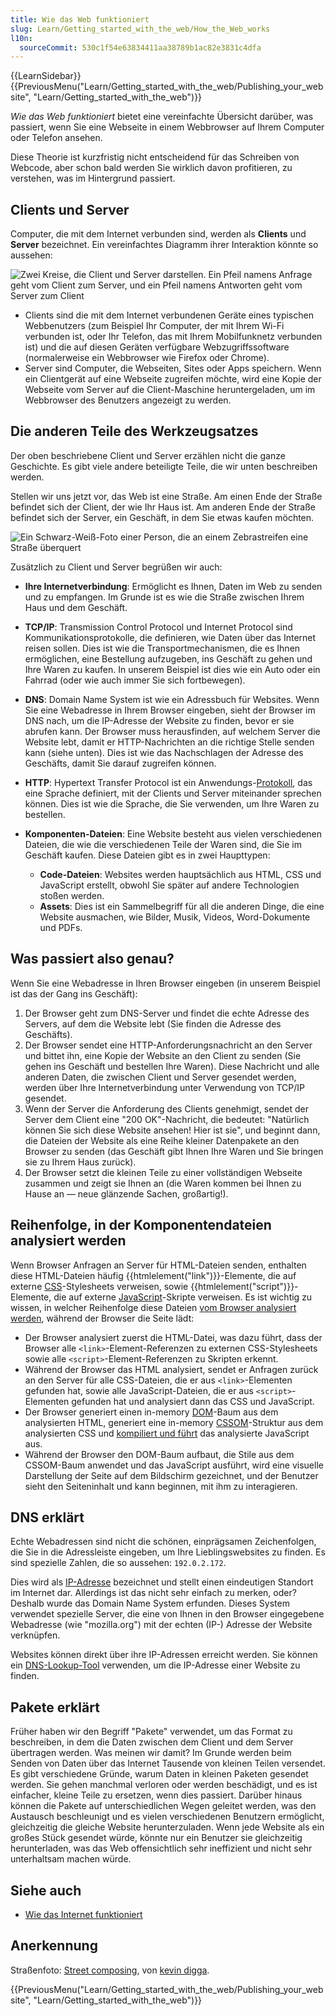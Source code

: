 ```yaml
---
title: Wie das Web funktioniert
slug: Learn/Getting_started_with_the_web/How_the_Web_works
l10n:
  sourceCommit: 530c1f54e63834411aa38789b1ac82e3831c4dfa
---
```


{{LearnSidebar}}{{PreviousMenu("Learn/Getting_started_with_the_web/Publishing_your_website", "Learn/Getting_started_with_the_web")}}

_Wie das Web funktioniert_ bietet eine vereinfachte Übersicht darüber, was passiert, wenn Sie eine Webseite in einem Webbrowser auf Ihrem Computer oder Telefon ansehen.

Diese Theorie ist kurzfristig nicht entscheidend für das Schreiben von Webcode, aber schon bald werden Sie wirklich davon profitieren, zu verstehen, was im Hintergrund passiert.

## Clients und Server

Computer, die mit dem Internet verbunden sind, werden als **Clients** und **Server** bezeichnet. Ein vereinfachtes Diagramm ihrer Interaktion könnte so aussehen:

![Zwei Kreise, die Client und Server darstellen. Ein Pfeil namens Anfrage geht vom Client zum Server, und ein Pfeil namens Antworten geht vom Server zum Client](simple-client-server.png)

- Clients sind die mit dem Internet verbundenen Geräte eines typischen Webbenutzers (zum Beispiel Ihr Computer, der mit Ihrem Wi-Fi verbunden ist, oder Ihr Telefon, das mit Ihrem Mobilfunknetz verbunden ist) und die auf diesen Geräten verfügbare Webzugriffssoftware (normalerweise ein Webbrowser wie Firefox oder Chrome).
- Server sind Computer, die Webseiten, Sites oder Apps speichern. Wenn ein Clientgerät auf eine Webseite zugreifen möchte, wird eine Kopie der Webseite vom Server auf die Client-Maschine heruntergeladen, um im Webbrowser des Benutzers angezeigt zu werden.

## Die anderen Teile des Werkzeugsatzes

Der oben beschriebene Client und Server erzählen nicht die ganze Geschichte. Es gibt viele andere beteiligte Teile, die wir unten beschreiben werden.

Stellen wir uns jetzt vor, das Web ist eine Straße. Am einen Ende der Straße befindet sich der Client, der wie Ihr Haus ist. Am anderen Ende der Straße befindet sich der Server, ein Geschäft, in dem Sie etwas kaufen möchten.

![Ein Schwarz-Weiß-Foto einer Person, die an einem Zebrastreifen eine Straße überquert](road.jpg)

Zusätzlich zu Client und Server begrüßen wir auch:

- **Ihre Internetverbindung**: Ermöglicht es Ihnen, Daten im Web zu senden und zu empfangen. Im Grunde ist es wie die Straße zwischen Ihrem Haus und dem Geschäft.
- **TCP/IP**: Transmission Control Protocol und Internet Protocol sind Kommunikationsprotokolle, die definieren, wie Daten über das Internet reisen sollen. Dies ist wie die Transportmechanismen, die es Ihnen ermöglichen, eine Bestellung aufzugeben, ins Geschäft zu gehen und Ihre Waren zu kaufen. In unserem Beispiel ist dies wie ein Auto oder ein Fahrrad (oder wie auch immer Sie sich fortbewegen).
- **DNS**: Domain Name System ist wie ein Adressbuch für Websites. Wenn Sie eine Webadresse in Ihrem Browser eingeben, sieht der Browser im DNS nach, um die IP-Adresse der Website zu finden, bevor er sie abrufen kann. Der Browser muss herausfinden, auf welchem Server die Website lebt, damit er HTTP-Nachrichten an die richtige Stelle senden kann (siehe unten). Dies ist wie das Nachschlagen der Adresse des Geschäfts, damit Sie darauf zugreifen können.
- **HTTP**: Hypertext Transfer Protocol ist ein Anwendungs-[Protokoll](/de/docs/Glossary/Protocol), das eine Sprache definiert, mit der Clients und Server miteinander sprechen können. Dies ist wie die Sprache, die Sie verwenden, um Ihre Waren zu bestellen.
- **Komponenten-Dateien**: Eine Website besteht aus vielen verschiedenen Dateien, die wie die verschiedenen Teile der Waren sind, die Sie im Geschäft kaufen. Diese Dateien gibt es in zwei Haupttypen:

  - **Code-Dateien**: Websites werden hauptsächlich aus HTML, CSS und JavaScript erstellt, obwohl Sie später auf andere Technologien stoßen werden.
  - **Assets**: Dies ist ein Sammelbegriff für all die anderen Dinge, die eine Website ausmachen, wie Bilder, Musik, Videos, Word-Dokumente und PDFs.

## Was passiert also genau?

Wenn Sie eine Webadresse in Ihren Browser eingeben (in unserem Beispiel ist das der Gang ins Geschäft):

1. Der Browser geht zum DNS-Server und findet die echte Adresse des Servers, auf dem die Website lebt (Sie finden die Adresse des Geschäfts).
2. Der Browser sendet eine HTTP-Anforderungsnachricht an den Server und bittet ihn, eine Kopie der Website an den Client zu senden (Sie gehen ins Geschäft und bestellen Ihre Waren). Diese Nachricht und alle anderen Daten, die zwischen Client und Server gesendet werden, werden über Ihre Internetverbindung unter Verwendung von TCP/IP gesendet.
3. Wenn der Server die Anforderung des Clients genehmigt, sendet der Server dem Client eine "200 OK"-Nachricht, die bedeutet: "Natürlich können Sie sich diese Website ansehen! Hier ist sie", und beginnt dann, die Dateien der Website als eine Reihe kleiner Datenpakete an den Browser zu senden (das Geschäft gibt Ihnen Ihre Waren und Sie bringen sie zu Ihrem Haus zurück).
4. Der Browser setzt die kleinen Teile zu einer vollständigen Webseite zusammen und zeigt sie Ihnen an (die Waren kommen bei Ihnen zu Hause an — neue glänzende Sachen, großartig!).

## Reihenfolge, in der Komponentendateien analysiert werden

Wenn Browser Anfragen an Server für HTML-Dateien senden, enthalten diese HTML-Dateien häufig {{htmlelement("link")}}-Elemente, die auf externe [CSS](/de/docs/Learn/CSS)-Stylesheets verweisen, sowie {{htmlelement("script")}}-Elemente, die auf externe [JavaScript](/de/docs/Learn/JavaScript)-Skripte verweisen. Es ist wichtig zu wissen, in welcher Reihenfolge diese Dateien [vom Browser analysiert werden](/de/docs/Web/Performance/How_browsers_work#parsing), während der Browser die Seite lädt:

- Der Browser analysiert zuerst die HTML-Datei, was dazu führt, dass der Browser alle `<link>`-Element-Referenzen zu externen CSS-Stylesheets sowie alle `<script>`-Element-Referenzen zu Skripten erkennt.
- Während der Browser das HTML analysiert, sendet er Anfragen zurück an den Server für alle CSS-Dateien, die er aus `<link>`-Elementen gefunden hat, sowie alle JavaScript-Dateien, die er aus `<script>`-Elementen gefunden hat und analysiert dann das CSS und JavaScript.
- Der Browser generiert einen in-memory [DOM](/de/docs/Web/API/Document_Object_Model)-Baum aus dem analysierten HTML, generiert eine in-memory [CSSOM](/de/docs/Glossary/CSSOM)-Struktur aus dem analysierten CSS und [kompiliert und führt](/de/docs/Web/Performance/How_browsers_work#javascript_compilation) das analysierte JavaScript aus.
- Während der Browser den DOM-Baum aufbaut, die Stile aus dem CSSOM-Baum anwendet und das JavaScript ausführt, wird eine visuelle Darstellung der Seite auf dem Bildschirm gezeichnet, und der Benutzer sieht den Seiteninhalt und kann beginnen, mit ihm zu interagieren.

## DNS erklärt

Echte Webadressen sind nicht die schönen, einprägsamen Zeichenfolgen, die Sie in die Adressleiste eingeben, um Ihre Lieblingswebsites zu finden. Es sind spezielle Zahlen, die so aussehen: `192.0.2.172`.

Dies wird als [IP-Adresse](/de/docs/Glossary/IP_Address) bezeichnet und stellt einen eindeutigen Standort im Internet dar. Allerdings ist das nicht sehr einfach zu merken, oder? Deshalb wurde das Domain Name System erfunden. Dieses System verwendet spezielle Server, die eine von Ihnen in den Browser eingegebene Webadresse (wie "mozilla.org") mit der echten (IP-) Adresse der Website verknüpfen.

Websites können direkt über ihre IP-Adressen erreicht werden. Sie können ein [DNS-Lookup-Tool](https://www.nslookup.io/website-to-ip-lookup/) verwenden, um die IP-Adresse einer Website zu finden.

## Pakete erklärt

Früher haben wir den Begriff "Pakete" verwendet, um das Format zu beschreiben, in dem die Daten zwischen dem Client und dem Server übertragen werden. Was meinen wir damit? Im Grunde werden beim Senden von Daten über das Internet Tausende von kleinen Teilen versendet. Es gibt verschiedene Gründe, warum Daten in kleinen Paketen gesendet werden. Sie gehen manchmal verloren oder werden beschädigt, und es ist einfacher, kleine Teile zu ersetzen, wenn dies passiert. Darüber hinaus können die Pakete auf unterschiedlichen Wegen geleitet werden, was den Austausch beschleunigt und es vielen verschiedenen Benutzern ermöglicht, gleichzeitig die gleiche Website herunterzuladen. Wenn jede Website als ein großes Stück gesendet würde, könnte nur ein Benutzer sie gleichzeitig herunterladen, was das Web offensichtlich sehr ineffizient und nicht sehr unterhaltsam machen würde.

## Siehe auch

- [Wie das Internet funktioniert](/de/docs/Learn/Common_questions/Web_mechanics/How_does_the_Internet_work)

## Anerkennung

Straßenfoto: [Street composing](https://www.pinterest.com/pin/400538960580676851/), von [kevin digga](https://www.pinterest.com/kevindigga/).

{{PreviousMenu("Learn/Getting_started_with_the_web/Publishing_your_website", "Learn/Getting_started_with_the_web")}}
